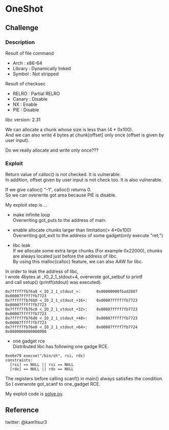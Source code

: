 # OneShot

## Challenge
### Description
Result of file command
* Arch    : x86-64
* Library : Dynamically linked
* Symbol  : Not stripped

Result of checksec
* RELRO  : Partial RELRO
* Canary : Disable
* NX     : Enable
* PIE    : Disable

libc version: 2.31

We can allocate a chunk whose size is less than (4 * 0x100).  
And we can also write 4 bytes at chunk\[offset\] only once (offset is given by user input).

Do we really allocate and write only once???
### Exploit 
Return value of calloc() is not checked. It is vulnerable.  
In addition, offset given by user input is not check too. It is also vulnerable.  

If we give calloc() "-1", calloc() returns 0.  
So we can overwrite got area because PIE is disable.  

My exploit step is ...

* make infinite loop  
Overwriting got_puts to the address of main.  

* enable allocate chunks larger than limitation(> 4\*0x100)   
Overwriting got\_exit to the address of some gadget(only execute "ret;")

* libc leak  
If we allocate some extra large chunks (For example 0x22000), chunks are always located just before the address of libc.  
By using this malloc(calloc) feature, we can also AAW for libc.  

In order to leak the address of libc,  
I wrote 4bytes at \_IO\_2\_1\_stdout+4, overwrote got\_setbuf to printf   
and call setup() (printf(stdout) was executed).
```
0x7ffff7fb76a0 <_IO_2_1_stdout_>:       0x00000000fbad2887      0x00007ffff7fb7723
0x7ffff7fb76b0 <_IO_2_1_stdout_+16>:    0x00007ffff7fb7723      0x00007ffff7fb7723
0x7ffff7fb76c0 <_IO_2_1_stdout_+32>:    0x00007ffff7fb7723      0x00007ffff7fb7723
0x7ffff7fb76d0 <_IO_2_1_stdout_+48>:    0x00007ffff7fb7723      0x00007ffff7fb7723
0x7ffff7fb76e0 <_IO_2_1_stdout_+64>:    0x00007ffff7fb7724      0x0000000000000000
```

* one gadget rce  
Distributed libc has following one gadge RCE.
```
0xe6e79 execve("/bin/sh", rsi, rdx)
constraints:
  [rsi] == NULL || rsi == NULL
  [rdx] == NULL || rdx == NULL

```
The registers before calling scanf() in main() always satisfies the condition.  
So I overwrote got_scanf to one_gadget RCE.

My exploit code is [solve.py](https://github.com/kam1tsur3/2021_CTF/blob/master/zer0pts/pwn/oneshot/solve.py).

## Reference

twitter: @kam1tsur3

